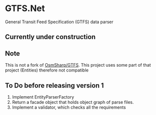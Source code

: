 # GTFS.Net
General Transit Feed Specification (GTFS) data parser

## Currently under construction

## Note
This is not a fork of [OsmSharp/GTFS](https://github.com/OsmSharp/GTFS). 
This project uses some part of that project (Entities) therefore not compatible

## To Do before releasing version 1
1. Implement EntityParserFactory
2. Return a facade object that holds object graph of parse files.
3. Implement a validator, which checks all the requirements

